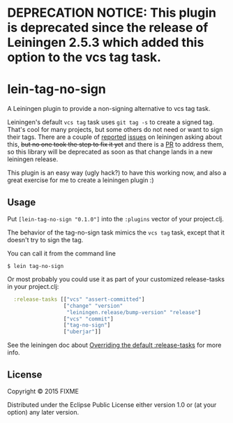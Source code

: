 # DEPRECATION NOTICE: This plugin is deprecated since the release of Leiningen 2.5.3 which added this option to the vcs tag task.  

# lein-tag-no-sign

A Leiningen plugin to provide a non-signing alternative to vcs tag task.

Leiningen's default `vcs tag` task uses `git tag -s` to create a signed tag. That's cool for many projects, but some others do not need or want to sign their tags. There are a couple of [reported](https://github.com/technomancy/leiningen/issues/1873) [issues](https://github.com/technomancy/leiningen/issues/1799) on leiningen asking about this, ~~but no one took the step to fix it yet~~ and there is a [PR](https://github.com/technomancy/leiningen/pull/1986) to address them, so this library will be deprecated as soon as that change lands in a new leiningen release.

This plugin is an easy way (ugly hack?) to have this working now, and also a great exercise for me to create a leiningen plugin :)

## Usage

Put `[lein-tag-no-sign "0.1.0"]` into the `:plugins` vector of your project.clj.

The behavior of the tag-no-sign task mimics the `vcs tag` task, except that it doesn't try to sign the tag.

You can call it from the command line

    $ lein tag-no-sign

Or most probably you could use it as part of your customized release-tasks in your project.clj:

```clojure
  :release-tasks [["vcs" "assert-committed"]
                  ["change" "version"
                   "leiningen.release/bump-version" "release"]
                  ["vcs" "commit"]
                  ["tag-no-sign"]
                  ["uberjar"]]
```

See the leiningen doc about [Overriding the default :release-tasks](https://github.com/technomancy/leiningen/blob/master/doc/DEPLOY.md#overriding-the-default-release-tasks) for more info.


## License

Copyright © 2015 FIXME

Distributed under the Eclipse Public License either version 1.0 or (at
your option) any later version.
